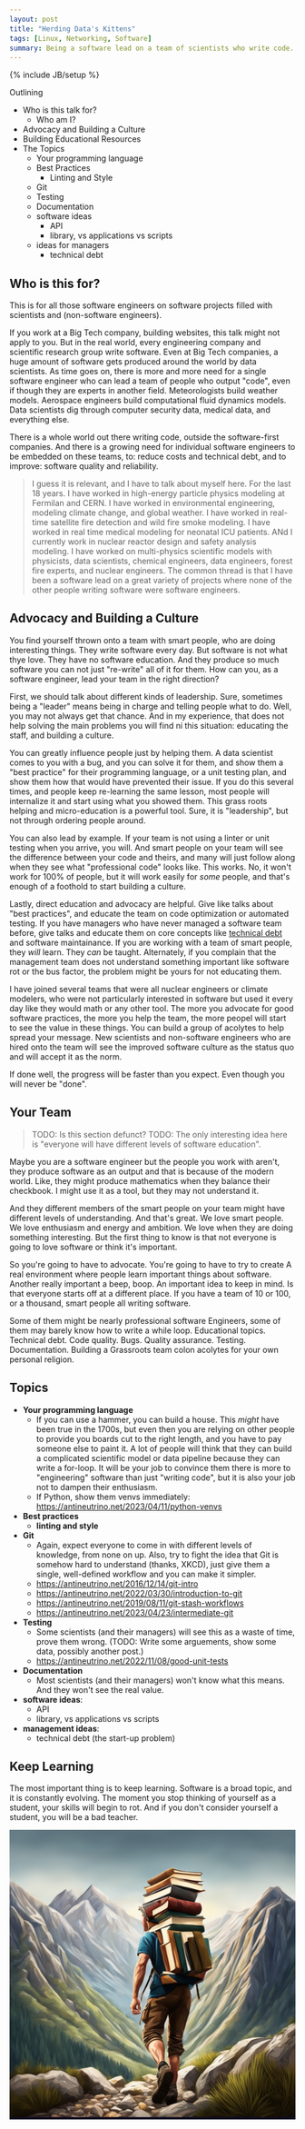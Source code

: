 ```yaml
---
layout: post
title: "Herding Data's Kittens"
tags: [Linux, Networking, Software]
summary: Being a software lead on a team of scientists who write code.
---
```

{% include JB/setup %}

Outlining

* Who is this talk for?
  * Who am I?
* Advocacy and Building a Culture
* Building Educational Resources
* The Topics
  * Your programming language
  * Best Practices
    * Linting and Style
  * Git
  * Testing
  * Documentation
  * software ideas
    * API
    * library, vs applications vs scripts
  * ideas for managers
    * technical debt


## Who is this for?

This is for all those software engineers on software projects filled with scientists and (non-software engineers).

If you work at a Big Tech company, building websites, this talk might not apply to you. But in the real world, every engineering company and scientific research group write software. Even at Big Tech companies, a huge amount of software gets produced around the world by data scientists. As time goes on, there is more and more need for a single software engineer who can lead a team of people who output "code", even if though they are experts in another field. Meteorologists build weather models. Aerospace engineers build computational fluid dynamics models. Data scientists dig through computer security data, medical data, and everything else.

There is a whole world out there writing code, outside the software-first companies. And there is a growing need for individual software engineers to be embedded on these teams, to: reduce costs and technical debt, and to improve: software quality and reliability.

> I guess it is relevant, and I have to talk about myself here. For the last 18 years. I have worked in high-energy particle physics modeling at Fermilan and CERN. I have worked in environmental engineering, modeling climate change, and global weather. I have worked in real-time satellite fire detection and wild fire smoke modeling. I have worked in real time medical modeling for neonatal ICU patients. ANd I currently work in nuclear reactor design and safety analysis modeling. I have worked on multi-physics scientific models with physicists, data scientists, chemical engineers, data engineers, forest fire experts, and nuclear engineers. The common thread is that I have been a software lead on a great variety of projects where none of the other people writing software were software engineers.


## Advocacy and Building a Culture

You find yourself thrown onto a team with smart people, who are doing interesting things. They write software every day. But software is not what thye love. They have no software education. And they produce so much software you can not just "re-write" all of it for them. How can you, as a software engineer, lead your team in the right direction?

First, we should talk about different kinds of leadership. Sure, sometimes being a "leader" means being in charge and telling people what to do. Well, you may not always get that chance. And in my experience, that does not help solving the main problems you will find ni this situation: educating the staff, and building a culture.

You can greatly influence people just by helping them. A data scientist comes to you with a bug, and you can solve it for them, and show them a "best practice" for their programming language, or a unit testing plan, and show them how that would have prevented their issue. If you do this several times, and people keep re-learning the same lesson, most people will internalize it and start using what you showed them. This grass roots helping and micro-education is a powerful tool. Sure, it is "leadership", but not through ordering people around.

You can also lead by example. If your team is not using a linter or unit testing when you arrive, you will. And smart people on your team will see the difference between your code and theirs, and many will just follow along when they see what "professional code" looks like. This works. No, it won't work for 100% of people, but it will work easily for _some_ people, and that's enough of a foothold to start building a culture.

Lastly, direct education and advocacy are helpful. Give like talks about "best practices", and educate the team on code optimization or automated testing. If you have managers who have never managed a software team before, give talks and educate them on core concepts like [technical debt](https://antineutrino.net/2023/01/31/tech-debt) and software maintainance. If you are working with a team of smart people, they _will_ learn. They _can_ be taught. Alternately, if you complain that the management team does not understand something important like software rot or the bus factor, the problem might be yours for not educating them.

I have joined several teams that were all nuclear engineers or climate modelers, who were not particularly interested in software but used it every day like they would math or any other tool. The more you advocate for good software practices, the more you help the team, the more peopel will start to see the value in these things. You can build a group of acolytes to help spread your message. New scientists and non-software engineers who are hired onto the team will see the improved software culture as the status quo and will accept it as the norm.

If done well, the progress will be faster than you expect. Even though you will never be "done".


## Your Team

> TODO: Is this section defunct?
> TODO: The only interesting idea here is "everyone will have different levels of software education".

Maybe you are a software engineer but the people you work with aren't, they produce software as an output and that is because of the modern world. Like, they might produce mathematics when they balance their checkbook. I might use it as a tool, but they may not understand it.

And they different members of the smart people on your team might have different levels of understanding. And that's great. We love smart people. We love enthusiasm and energy and ambition. We love when they are doing something interesting. But the first thing to know is that not everyone is going to love software or think it's important.

So you're going to have to advocate. You're going to have to try to create A real environment where people learn important things about software. Another really important a beep, boop. An important idea to keep in mind. Is that everyone starts off at a different place. If you have a team of 10 or 100, or a thousand, smart people all writing software.

Some of them might be nearly professional software Engineers, some of them may barely know how to write a while loop. Educational topics. Technical debt. Code quality. Bugs. Quality assurance. Testing. Documentation. Building a Grassroots team colon acolytes for your own personal religion. 


## Topics

* **Your programming language**
  * If you can use a hammer, you can build a house. This _might_ have been true in the 1700s, but even then you are relying on other people to provide you boards cut to the right length, and you have to pay someone else to paint it. A lot of people will think that they can build a complicated scientific model or data pipeline because they can write a for-loop. It will be your job to convince them there is more to "engineering" software than just "writing code", but it is also your job not to dampen their enthusiasm.
  * If Python, show them venvs immediately: https://antineutrino.net/2023/04/11/python-venvs
* **Best practices**
  * **linting and style**
* **Git**
  * Again, expect everyone to come in with different levels of knowledge, from none on up. Also, try to fight the idea that Git is somehow hard to understand (thanks, XKCD), just give them a single, well-defined workflow and you can make it simpler.
  * https://antineutrino.net/2016/12/14/git-intro
  * https://antineutrino.net/2022/03/30/introduction-to-git
  * https://antineutrino.net/2019/08/11/git-stash-workflows
  * https://antineutrino.net/2023/04/23/intermediate-git
* **Testing**
  * Some scientists (and their managers) will see this as a waste of time, prove them wrong. (TODO: Write some arguements, show some data, possibly another post.)
  * https://antineutrino.net/2022/11/08/good-unit-tests
* **Documentation**
  * Most scientists (and their managers) won't know what this means. And they won't see the real value.
* **software ideas**:
  * API
  * library, vs applications vs scripts
* **management ideas**:
  * technical debt (the start-up problem)


## Keep Learning

The most important thing is to keep learning. Software is a broad topic, and it is constantly evolving. The moment you stop thinking of yourself as a student, your skills will begin to rot. And if you don't consider yourself a student, you will be a bad teacher.

<a href="/assets/images/Zimbabwe-One-Hundred-Trillion-Dollars.jpg">
<img src="/assets/images/software/hiking_with_books.png" alt="Keep Learning">
</a>
